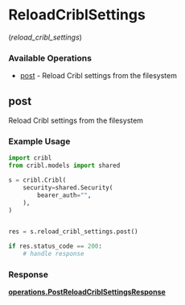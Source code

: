 # ReloadCriblSettings
(*reload_cribl_settings*)

### Available Operations

* [post](#post) - Reload Cribl settings from the filesystem

## post

Reload Cribl settings from the filesystem

### Example Usage

```python
import cribl
from cribl.models import shared

s = cribl.Cribl(
    security=shared.Security(
        bearer_auth="",
    ),
)


res = s.reload_cribl_settings.post()

if res.status_code == 200:
    # handle response
```


### Response

**[operations.PostReloadCriblSettingsResponse](../../models/operations/postreloadcriblsettingsresponse.md)**

